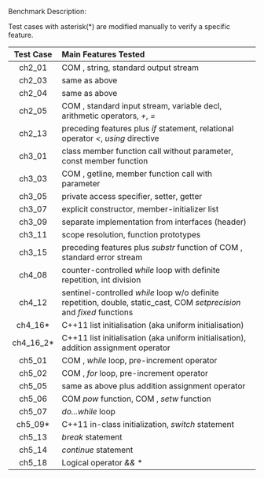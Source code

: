 Benchmark Description:

Test cases with asterisk(\*) are modified manually to verify a specific feature.

| Test Case | Main Features Tested |
| :----:    | :---                 |
| ch2_01    | COM <iostream>, string, standard output stream |
| ch2_03    | same as above   |
| ch2_04    | same as above   |
| ch2_05    | COM <iostream>, standard input stream, variable decl, arithmetic operators, *+*, *=*|
| ch2_13    | preceding features plus *if* statement, relational operator *<*, *using* directive|
| ch3_01    | class member function call without parameter, const member function|
| ch3_03    | COM <string>, getline, member function call with parameter|
| ch3_05    | private access specifier, setter, getter|
| ch3_07    | explicit constructor, member-initializer list|
| ch3_09    | separate implementation from interfaces (header)|
| ch3_11    | scope resolution, function prototypes|
| ch3_15    | preceding features plus *substr* function of COM <string>, standard error stream|
| ch4_08    | counter-controlled *while* loop with definite repetition, int division|
| ch4_12    | sentinel-controlled *while* loop w/o definite repetition, double, static_cast, COM <iomanip> *setprecision* and *fixed* functions|
| ch4_16\*  | C++11 list initialisation (aka uniform initialisation)|
| ch4_16_2\*| C++11 list initialisation (aka uniform initialisation), addition assignment operator|
| ch5_01    | COM <iostream>, *while* loop, pre-increment operator|
| ch5_02    | COM <iostream>, *for* loop, pre-increment operator|
| ch5_05    | same as above plus addition assignment operator|
| ch5_06    | COM <cmath> *pow* function, COM <iostream>, *setw* function|
| ch5_07    | *do...while* loop|
| ch5_09\*  | C++11 in-class initialization, *switch* statement|
| ch5_13    | *break* statement|
| ch5_14    | *continue* statement|
| ch5_18    | Logical operator *&&* *||* *!*, COM <iostream> *boolalpha* function|
